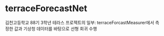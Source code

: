 # terraceForecastNet
김천고등학교 88기 3학년 테라스 프로젝트의 일부: terraceForcastMeasurer에서 측정한 값과 기상청 데이터를 바탕으로 선형 회귀 수행
